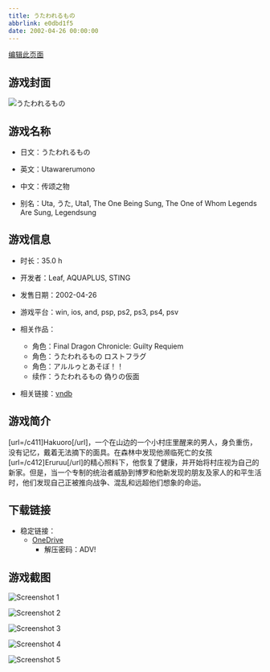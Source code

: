 ```yaml
---
title: うたわれるもの
abbrlink: e0dbd1f5
date: 2002-04-26 00:00:00
---
```

[编辑此页面](https://github.com/ACG-3/ADV3-source/blob/main/source/_posts/games/%E3%81%86%E3%81%9F%E3%82%8F%E3%82%8C%E3%82%8B%E3%82%82%E3%81%AE.md)

## 游戏封面

![うたわれるもの](https://pan.timero.xyz/d/onedrive/img_lib_001/%E3%81%86%E3%81%9F%E3%82%8F%E3%82%8C%E3%82%8B%E3%82%82%E3%81%AE_cover.avif)


## 游戏名称

- 日文：うたわれるもの
- 英文：Utawarerumono
- 中文：传颂之物

- 别名：Uta, うた, Uta1, The One Being Sung, The One of Whom Legends Are Sung, Legendsung


## 游戏信息

- 时长：35.0 h
- 开发者：Leaf, AQUAPLUS, STING
- 发售日期：2002-04-26
- 游戏平台：win, ios, and, psp, ps2, ps3, ps4, psv
- 相关作品：
   - 角色：Final Dragon Chronicle: Guilty Requiem
   - 角色：うたわれるもの ロストフラグ
   - 角色：アルルゥとあそぼ！！
   - 续作：うたわれるもの 偽りの仮面

- 相关链接：[vndb](https://vndb.org/v3)


## 游戏简介

[url=/c411]Hakuoro[/url]，一个在山边的一个小村庄里醒来的男人，身负重伤，没有记忆，戴着无法摘下的面具。在森林中发现他濒临死亡的女孩[url=/c412]Eruruu[/url]的精心照料下，他恢复了健康，并开始将村庄视为自己的新家。但是，当一个专制的统治者威胁到博罗和他新发现的朋友及家人的和平生活时，他们发现自己正被推向战争、混乱和远超他们想象的命运。




## 下载链接

- 稳定链接：
    - [OneDrive](https://pan.timero.xyz/onedrive/adv_lib_001/%E3%81%86%E3%81%9F%E3%82%8F%E3%82%8C%E3%82%8B%E3%82%82%E3%81%AE)
        - 解压密码：ADV!



## 游戏截图


![Screenshot 1](https://pan.timero.xyz/d/onedrive/img_lib_001/%E3%81%86%E3%81%9F%E3%82%8F%E3%82%8C%E3%82%8B%E3%82%82%E3%81%AE_Screenshot_1.avif)

![Screenshot 2](https://pan.timero.xyz/d/onedrive/img_lib_001/%E3%81%86%E3%81%9F%E3%82%8F%E3%82%8C%E3%82%8B%E3%82%82%E3%81%AE_Screenshot_2.avif)

![Screenshot 3](https://pan.timero.xyz/d/onedrive/img_lib_001/%E3%81%86%E3%81%9F%E3%82%8F%E3%82%8C%E3%82%8B%E3%82%82%E3%81%AE_Screenshot_3.avif)

![Screenshot 4](https://pan.timero.xyz/d/onedrive/img_lib_001/%E3%81%86%E3%81%9F%E3%82%8F%E3%82%8C%E3%82%8B%E3%82%82%E3%81%AE_Screenshot_4.avif)

![Screenshot 5](https://pan.timero.xyz/d/onedrive/img_lib_001/%E3%81%86%E3%81%9F%E3%82%8F%E3%82%8C%E3%82%8B%E3%82%82%E3%81%AE_Screenshot_5.avif)

